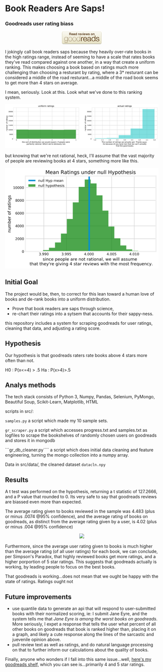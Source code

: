 # Book Readers Are Saps!
### Goodreads user rating biass
<p align="center"> 
<img src="img/goodreads-badge-read-reviews-a8508f765fac427f58da8ebf9e89721a.png">
</p>

I jokingly call book readers saps because they heavily over-rate books in the high ratings range, instead of seeming to have a scale that rates books they've read compared against one another, in a way that create a uniform ranking. This makes choosing a book based on ratings much more challenging than choosing a resturant by rating, where a 3* resturant can be considered a middle of the road resturant...a middle of the road book seems to get more than 4 stars on average. 


I mean, seriously. Look at this. Look what we've done to this ranking system. 

<p align="left">
<img src="img/Thanks_guys.png">

but knowing that we're not rational, heck, I'll assume that the vast majority of people are reviewing books at 4 stars, something more like this. 
<p align="left">
<img src="img/hypothesis_test.png">
</p>

## Initial Goal
The project would be, then, to correct for this lean toward a human love of books and de-rank books into a uniform distribution. 

* Prove that book readers are saps through science,
* re-chart their ratings into a sytsem that accounts for their sappy-ness. 

this repository includes a system for scraping goodreads for user ratings, cleaning that data, and adjusting a rating score. 

## Hypothesis
Our hypothesis is that goodreads raters rate books above 4 stars more often than not. 

H0 : P(x<=4) > .5
Ha : P(x>4)>.5

## Analys methods 
The tech stack consists of Python 3, Numpy, Pandas, Selenium, PyMongo, Beautiful Soup, Scikit-Learn, Matplotlib, HTML
 
scripts in src/:

```samples.py```
a script which made my 10 sample sets.

```gr_scraper.py```
a script which accesses progress.txt and samples.txt as logfiles to scrape the bookshelves of randomly chosen users on goodreads and stores it in mongodb

```gr_db_cleaner.py````
a script which does initial data cleaning and feature engineering, turning the mongo collection into a numpy array. 

Data in src/data/, the cleaned dataset
```datacln.npy```

## Results

A t test was performed on the hypothesis, returning a t statistic of 127.2666, and a P value that rounded to 0. Its very safe to say that goodreads reviews are biassed even more than expected. 


The average rating given to books reviewed in the sample was 4.483 (plus or minus .0074 @95% confidence), and the average rating of books on goodreads, as distinct from the average rating given by a user, is 4.02 (plus or minus .004 @95% confidence)

<p align="center">
<img src="img/simpsons_paradox.png">
</p>
Furthermore, since the average user rating given to books is much higher than the average rating (of all user ratings) for each book, we can conclude, per Simpson's Paradox, that highly reviewed books get more ratings, and a higher porportion of 5 star ratings. This suggests that goodreads actually is working, by leading people to focus on the best books.

That goodreads is working...does not mean that we ought be happy with the state of ratings. Ratings ought not 


## Future improvements
- use quantile data to generate an api that will respond to user-submitted books with their normalized scoring, ie: I submit Jane Eyre, and the system tells me that *Jane Eyre is among the worst books on goodreads*. More seriously, I expet a response that tells the user what percent of all other books on goodreads that book is ranked higher than, placing it on a graph, and likely a cute response along the lines of the sarcastic and juevenile opinion above. 
- pull review text as well as ratings, and do natural language processing on that to further inform our calculations about the quality of books. 


Finally, anyone who wonders if I fall into this same issue...well, [here's my goodreads shelf,](https://www.goodreads.com/review/list/26338733) which you can see is...primarily 4 and 5 star ratings. 
